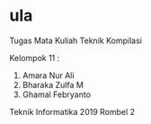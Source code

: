 # ula
Tugas Mata Kuliah Teknik Kompilasi

Kelompok 11 :
1. Amara Nur Ali    
2. Bharaka Zulfa M   
3. Ghamal Febryanto    

Teknik Informatika 2019 Rombel 2
